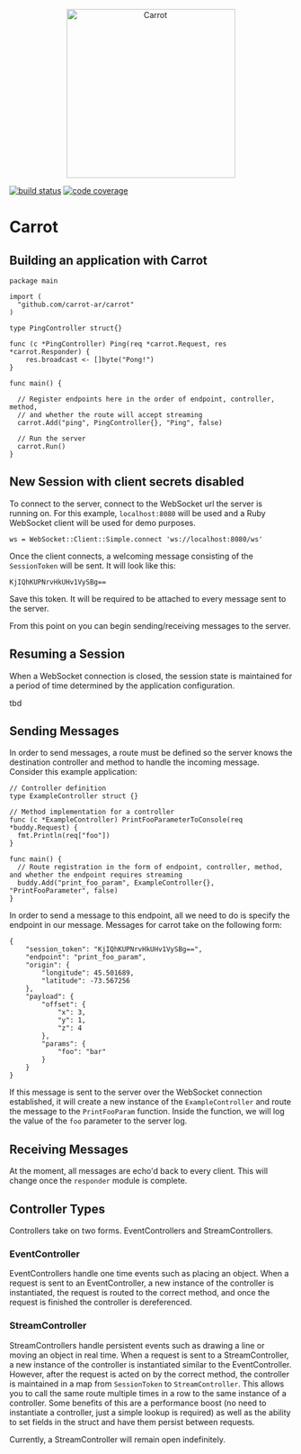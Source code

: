 
<p align="center">
<img src="https://github.com/carrot-ar/carrot-ios/wiki/resources/Carrot@2x.png" alt="Carrot" width="300">

<a align="center" href="https://travis-ci.org/carrot-ar/carrot"><img src="https://travis-ci.org/carrot-ar/carrot.svg?branch=master" alt="build status"></a>
<a align="center" href=""><img src="https://codecov.io/gh/carrot-ar/carrot/branch/master/graph/badge.svg" alt="code coverage"></a>
</p>


# Carrot

## Building an application with Carrot
```
package main

import (
  "github.com/carrot-ar/carrot"
)

type PingController struct{}

func (c *PingController) Ping(req *carrot.Request, res *carrot.Responder) {
	res.broadcast <- []byte("Pong!")
}

func main() {

  // Register endpoints here in the order of endpoint, controller, method,
  // and whether the route will accept streaming
  carrot.Add("ping", PingController{}, "Ping", false)

  // Run the server
  carrot.Run()
}
```



## New Session with client secrets disabled

To connect to the server, connect to the WebSocket url the server is running on. For this example, `localhost:8080` will be used and a Ruby WebSocket client will be used for demo purposes.

```
ws = WebSocket::Client::Simple.connect 'ws://localhost:8080/ws'
```

Once the client connects, a welcoming message consisting of the `SessionToken` will be sent. It will look like this:
```
KjIQhKUPNrvHkUHv1VySBg==
```
Save this token. It will be required to be attached to every message sent to the server.

From this point on you can begin sending/receiving messages to the server. 

## Resuming a Session
When a WebSocket connection is closed, the session state is maintained for a period of time determined by the application configuration. 

tbd

## Sending Messages

In order to send messages, a route must be defined so the server knows the destination controller and method to handle the incoming message. Consider this example application:
```
// Controller definition
type ExampleController struct {}

// Method implementation for a controller
func (c *ExampleController) PrintFooParameterToConsole(req *buddy.Request) {
  fmt.Println(req["foo"])
}

func main() {
  // Route registration in the form of endpoint, controller, method, and whether the endpoint requires streaming
  buddy.Add("print_foo_param", ExampleController{}, "PrintFooParameter", false)
}
```

In order to send a message to this endpoint, all we need to do is specify the endpoint in our message. Messages for carrot take on the following form:
```
{
	"session_token": "KjIQhKUPNrvHkUHv1VySBg==",
	"endpoint": "print_foo_param",
	"origin": {
		"longitude": 45.501689,
		"latitude": -73.567256
	},
	"payload": {
		"offset": {
			"x": 3,
			"y": 1,
			"z": 4
		},
		"params": {
			"foo": "bar"
		}
	}
}
```

If this message is sent to the server over the WebSocket connection established, it will create a new instance of the `ExampleController` and route the message to the `PrintFooParam` function. Inside the function, we will log the value of the `foo` parameter to the server log. 

## Receiving Messages

At the moment, all messages are echo'd back to every client. This will change once the `responder` module is complete. 

## Controller Types
Controllers take on two forms. EventControllers and StreamControllers. 

### EventController
EventControllers handle one time events such as placing an object. When a request is sent to an EventController, a new instance of the controller is instantiated, the request is routed to the correct method, and once the request is finished the controller is dereferenced.

### StreamController
StreamControllers handle persistent events such as drawing a line or moving an object in real time. When a request is sent to a StreamController, a new instance of the controller is instantiated similar to the EventController. However, after the request is acted on by the correct method, the controller is maintained in a map from `SessionToken` to `StreamController`. This allows you to call the same route multiple times in a row to the same instance of a controller. Some benefits of this are a performance boost (no need to instantiate a controller, just a simple lookup is required) as well as the ability to set fields in the struct and have them persist between requests. 

Currently, a StreamController will remain open indefinitely. 

